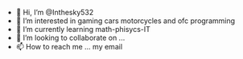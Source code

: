 - 👋 Hi, I’m @Inthesky532
- 👀 I’m interested in gaming cars motorcycles and ofc programming
- 🌱 I’m currently learning math-phisycs-IT
- 💞️ I’m looking to collaborate on ...
- 📫 How to reach me ... my email

<!---
Inthesky532/Inthesky532 is a ✨ special ✨ repository because its `README.md` (this file) appears on your GitHub profile.
You can click the Preview link to take a look at your changes.
--->
